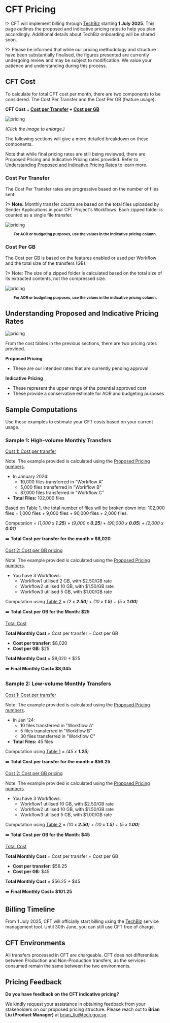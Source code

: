 # CFT Pricing

!> CFT will implement billing through [TechBiz](https://www.developer.tech.gov.sg/products/categories/platform/techbiz/overview.html) starting **1 July 2025**. This page outlines the proposed and indicative pricing rates to help you plan accordingly. Additional details about TechBiz onboarding will be shared soon.

?> Please be informed that while our pricing methodology and structure have been substantially finalised, the figures presented are currently undergoing review and may be subject to modification. We value your patience and understanding during this process.

## CFT Cost

To calculate for total CFT cost per month, there are two components to be considered. The Cost Per Transfer and the Cost Per GB (feature usage).

**CFT Cost = [Cost per Transfer](#cost-per-transfer) + [Cost per GB](#cost-per-gb)**


![pricing](/assets/indicative-pricing.png)
 
*(Click the image to enlarge.)*

The following sections will give a more detailed breakdown on these components.

Note that while final pricing rates are still being reviewed, there are Proposed Pricing and Indicative Pricing rates provided. Refer to [Understanding Proposed and Indicative Pricing Rates](#understanding-proposed-and-indicative-pricing-rates) to learn more.

### Cost Per Transfer

The Cost Per Transfer rates are progressive based on the number of files sent. 

?> **Note:** Monthly transfer counts are based on the total files uploaded by Sender Applications in your CFT Project's Workflows. Each zipped folder is counted as a single file transfer.


![pricing](/assets/indicative-pricing-table1.png)



<center><small><b>For AOR or budgeting purposes, use the values in the indicative pricing column. </b></small></center>


### Cost Per GB

The Cost per GB is based on the features enabled or used per Workflow and the total size of the transfers (GB). 

?> Note: The size of a zipped folder is calculated based on the total size of its extracted contents, not the compressed size.

![pricing](/assets/indicative-pricing-table2.png)
<center><small><b>For AOR or budgeting purposes, use the values in the indicative pricing column. </b></small></center>

## Understanding Proposed and Indicative Pricing Rates

![pricing](/assets/indicative-proposed-pricing.png)

From the cost tables in the previous sections, there are two pricing rates provided.

**Proposed Pricing**
- These are our intended rates that are currently pending approval

**Indicative Pricing**
- These represent the upper range of the potential approved cost 
- These provide a conservative estimate for AOR and budgeting purposes

## Sample Computations

Use these examples to estimate your CFT costs based on your current usage.

### Sample 1: High-volume Monthly Transfers

<u>Cost 1: Cost per transfer</u>

Note: The example provided is calculated using the [Proposed Pricing numbers](#understanding-proposed-and-indicative-pricing-rates).

- In January 2024:
    - 10,000 files transferred in "Workflow A" 
    - 5,000 files transferred in "Workflow B" 
    - 87,000 files transferred in "Workflow C"
- **Total Files:** 102,000 files <br>

Based on [Table 1](#cost-per-transfer), the total number of files will be broken down into: 102,000 files = 1,000 files + 9,000 files + 90,000 files + 2,000 files.

Computation = *(1,000 x **1.25**) + (9,000 x **0.25**) + (90,000 x **0.05**) + (2,000 x **0.01**)*

➡️ **Total Cost per transfer for the month =  $8,020** 

<u>Cost 2: Cost per GB pricing</u>

Note: The example provided is calculated using the [Proposed Pricing numbers](#understanding-proposed-and-indicative-pricing-rates).

- You have 3 Workflows:
    - Workflow1 utilised 2 GB, with $2.50/GB rate
    - Workflow2 utilised 10 GB, with $1.50/GB rate
    - Workflow3 utilised 5 GB, with $1.00/GB rate

Computation using [Table 2](#cost-per-gb) = *(2 x **2.50**) + (10 x **1.5**) + (5 x **1.00**)*

➡️ **Total Cost per GB for the Month: $25**

<u>Total Cost</u>

**Total Monthly Cost** = Cost per transfer + Cost per GB

- **Cost per transfer**: $8,020 
- **Cost per GB**: $25 

**Total Monthly Cost** = $8,020 + $25

➡️ **Final Monthly Cost= $8,045**

### Sample 2: Low-volume Monthly Transfers

<u>Cost 1: Cost per transfer</u>

Note: The example provided is calculated using the [Proposed Pricing numbers](#understanding-proposed-and-indicative-pricing-rates).

- In Jan '24:
    - 10 files transferred in "Workflow A" 
    - 5 files transferred in "Workflow B" 
    - 30 files transferred in "Workflow C"
- **Total Files:** 45 files <br>

Computation using [Table 1](#cost-per-transfer) = *(45 x **1.25**)*

➡️ **Total Cost per transfer for the month =  $56.25** 

<u>Cost 2: Cost per GB pricing</u>

Note: The example provided is calculated using the [Proposed Pricing numbers](#understanding-proposed-and-indicative-pricing-rates).

- You have 3 Workflows:
    - Workflow1 utilised 10 GB, with $2.50/GB rate
    - Workflow2 utilised 10 GB, with $1.50/GB rate
    - Workflow3 utilised 5 GB, with $1.00/GB rate

Computation using [Table 2](#cost-per-gb) = *(10 x **2.50**) + (10 x **1.5**) + (5 x **1.00**)*

➡️ **Total Cost per GB for the Month: $45**

<u>Total Cost</u>

**Total Monthly Cost** = Cost per transfer + Cost per GB

- **Cost per transfer**: $56.25
- **Cost per GB**: $45

**Total Monthly Cost** = $56.25 + $45 

➡️ **Final Monthly Cost= $101.25**

## Billing Timeline

From 1 July 2025, CFT will officially start billing using the  [TechBiz](https://www.developer.tech.gov.sg/products/categories/platform/techbiz/overview.html) service management tool. Until 30th June, you can still use CFT free of charge.

## CFT Environments 

All transfers processed in CFT are chargeable. CFT does not differentiate between Production and Non-Production transfers, as the services consumed remain the same between the two environments.


## Pricing Feedback

 **Do you have feedback on the CFT indicative pricing?**

We kindly request your assistance in obtaining feedback from your stakeholders on our proposed pricing structure. Please reach out to **Brian Liu (Product Manager)** at brian_liu@tech.gov.sg.